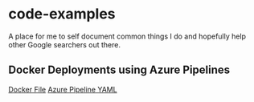 # code-examples
A place for me to self document common things I do and hopefully help other Google searchers out there.

## Docker Deployments using Azure Pipelines
[Docker File](https://github.com/strick/code-examples/blob/main/deployment/azure-devops/Docker-prod)
[Azure Pipeline YAML](https://github.com/strick/code-examples/blob/main/deployment/azure-devops/azure-pipelines.yml)
